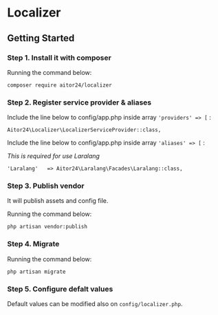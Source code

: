 # Localizer

## Getting Started

### Step 1. Install it with composer

Running the command below:

```
composer require aitor24/localizer
```

### Step 2. Register service provider & aliases

Include the line below to config/app.php inside array `'providers' => [` :

```
Aitor24\Localizer\LocalizerServiceProvider::class,
```


Include the line below to config/app.php inside array `'aliases' => [` :

*This is required for use Laralang*

```
'Laralang'   => Aitor24\Laralang\Facades\Laralang::class,
```


### Step 3. Publish vendor

It will publish assets and config file.

Running the command below:

```
php artisan vendor:publish
```

### Step 4. Migrate


Running the command below:

```
php artisan migrate
```


### Step 5. Configure defalt values

Default values can be modified also on `config/localizer.php`.
